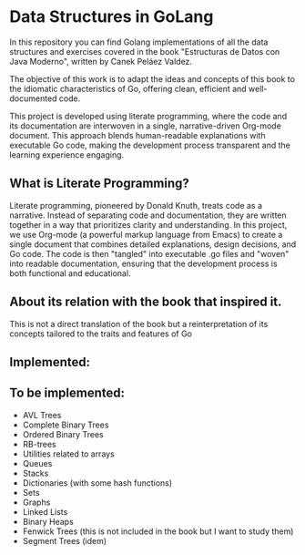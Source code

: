 # Data Structures in GoLang

In this repository you can find Golang implementations of all the data structures and exercises covered in the book "Estructuras de Datos con Java Moderno", written by Canek Peláez Valdez.

The objective of this work is to adapt the ideas and concepts of this book to the idiomatic characteristics of Go, offering clean, efficient and well-documented code.

This project is developed using literate programming, where the code and its documentation are interwoven in a single, narrative-driven Org-mode document. This approach blends human-readable explanations with executable Go code, making the development process transparent and the learning experience engaging.

## What is Literate Programming?
Literate programming, pioneered by Donald Knuth, treats code as a narrative. Instead of separating code and documentation, they are written together in a way that prioritizes clarity and understanding. In this project, we use Org-mode (a powerful markup language from Emacs) to create a single document that combines detailed explanations, design decisions, and Go code. The code is then "tangled" into executable .go files and "woven" into readable documentation, ensuring that the development process is both functional and educational.

## About its relation with the book that inspired it.

This is not a direct translation of the book but a reinterpretation of its concepts tailored to the traits and features of Go

## Implemented:

## To be implemented:
- AVL Trees
- Complete Binary Trees
- Ordered Binary Trees
- RB-trees
- Utilities related to arrays
- Queues
- Stacks
- Dictionaries (with some hash functions)
- Sets
- Graphs
- Linked Lists
- Binary Heaps
- Fenwick Trees (this is not included in the book but I want to study them)
- Segment Trees (idem)
